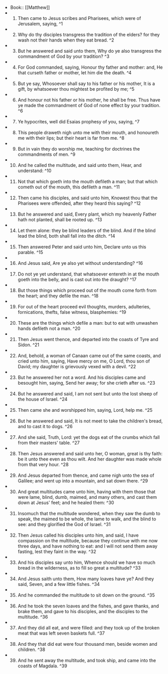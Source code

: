 - Book:: [[Matthew]]
- 1. Then came to Jesus scribes and Pharisees, which were of Jerusalem, saying, ^1
- 2. Why do thy disciples transgress the tradition of the elders? for they wash not their hands when they eat bread. ^2
- 3. But he answered and said unto them, Why do ye also transgress the commandment of God by your tradition? ^3
- 4. For God commanded, saying, Honour thy father and mother: and, He that curseth father or mother, let him die the death. ^4
- 5. But ye say, Whosoever shall say to his father or his mother, It is a gift, by whatsoever thou mightest be profited by me; ^5
- 6. And honour not his father or his mother, he shall be free. Thus have ye made the commandment of God of none effect by your tradition. ^6
- 7. Ye hypocrites, well did Esaias prophesy of you, saying, ^7
- 8. This people draweth nigh unto me with their mouth, and honoureth me with their lips; but their heart is far from me. ^8
- 9. But in vain they do worship me, teaching for doctrines the commandments of men. ^9
- 10. And he called the multitude, and said unto them, Hear, and understand: ^10
- 11. Not that which goeth into the mouth defileth a man; but that which cometh out of the mouth, this defileth a man. ^11
- 12. Then came his disciples, and said unto him, Knowest thou that the Pharisees were offended, after they heard this saying? ^12
- 13. But he answered and said, Every plant, which my heavenly Father hath not planted, shall be rooted up. ^13
- 14. Let them alone: they be blind leaders of the blind. And if the blind lead the blind, both shall fall into the ditch. ^14
- 15. Then answered Peter and said unto him, Declare unto us this parable. ^15
- 16. And Jesus said, Are ye also yet without understanding? ^16
- 17. Do not ye yet understand, that whatsoever entereth in at the mouth goeth into the belly, and is cast out into the draught? ^17
- 18. But those things which proceed out of the mouth come forth from the heart; and they defile the man. ^18
- 19. For out of the heart proceed evil thoughts, murders, adulteries, fornications, thefts, false witness, blasphemies: ^19
- 20. These are the things which defile a man: but to eat with unwashen hands defileth not a man. ^20
- 21. Then Jesus went thence, and departed into the coasts of Tyre and Sidon. ^21
- 22. And, behold, a woman of Canaan came out of the same coasts, and cried unto him, saying, Have mercy on me, O Lord, thou son of David; my daughter is grievously vexed with a devil. ^22
- 23. But he answered her not a word. And his disciples came and besought him, saying, Send her away; for she crieth after us. ^23
- 24. But he answered and said, I am not sent but unto the lost sheep of the house of Israel. ^24
- 25. Then came she and worshipped him, saying, Lord, help me. ^25
- 26. But he answered and said, It is not meet to take the children's bread, and to cast it to dogs. ^26
- 27. And she said, Truth, Lord: yet the dogs eat of the crumbs which fall from their masters' table. ^27
- 28. Then Jesus answered and said unto her, O woman, great is thy faith: be it unto thee even as thou wilt. And her daughter was made whole from that very hour. ^28
- 29. And Jesus departed from thence, and came nigh unto the sea of Galilee; and went up into a mountain, and sat down there. ^29
- 30. And great multitudes came unto him, having with them those that were lame, blind, dumb, maimed, and many others, and cast them down at Jesus' feet; and he healed them: ^30
- 31. Insomuch that the multitude wondered, when they saw the dumb to speak, the maimed to be whole, the lame to walk, and the blind to see: and they glorified the God of Israel. ^31
- 32. Then Jesus called his disciples unto him, and said, I have compassion on the multitude, because they continue with me now three days, and have nothing to eat: and I will not send them away fasting, lest they faint in the way. ^32
- 33. And his disciples say unto him, Whence should we have so much bread in the wilderness, as to fill so great a multitude? ^33
- 34. And Jesus saith unto them, How many loaves have ye? And they said, Seven, and a few little fishes. ^34
- 35. And he commanded the multitude to sit down on the ground. ^35
- 36. And he took the seven loaves and the fishes, and gave thanks, and brake them, and gave to his disciples, and the disciples to the multitude. ^36
- 37. And they did all eat, and were filled: and they took up of the broken meat that was left seven baskets full. ^37
- 38. And they that did eat were four thousand men, beside women and children. ^38
- 39. And he sent away the multitude, and took ship, and came into the coasts of Magdala. ^39
